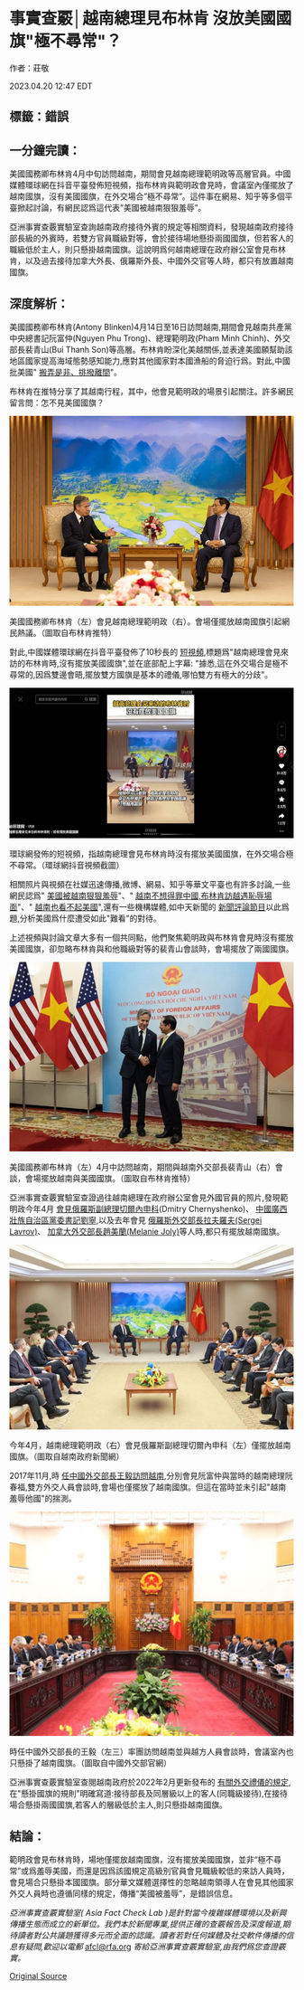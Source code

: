 # 事實查覈│越南總理見布林肯 沒放美國國旗"極不尋常"？

作者：莊敬

2023.04.20 12:47 EDT

## 標籤：錯誤

## 一分鐘完讀：

美國國務卿布林肯4月中旬訪問越南，期間會見越南總理範明政等高層官員。中國媒體環球網在抖音平臺發佈短視頻，指布林肯與範明政會見時，會議室內僅擺放了越南國旗，沒有美國國旗，在外交場合”極不尋常”。這件事在網易、知乎等多個平臺掀起討論，有網民認爲這代表“美國被越南狠狠羞辱”。

亞洲事實查覈實驗室查詢越南政府接待外賓的規定等相關資料，發現越南政府接待部長級的外賓時，若雙方官員職級對等，會於接待場地懸掛兩國國旗，但若客人的職級低於主人，則只懸掛越南國旗。這說明爲何越南總理在政府辦公室會見布林肯，以及過去接待加拿大外長、俄羅斯外長、中國外交官等人時，都只有放置越南國旗。

## 深度解析：

美國國務卿布林肯(Antony Blinken)4月14日至16日訪問越南,期間會見越南共產黨中央總書記阮富仲(Nguyen Phu Trong)、總理範明政(Pham Minh Chinh)、外交部長裴青山(Bui Thanh Son)等高層。布林肯盼深化美越關係,並表達美國願幫助該地區國家提高海域態勢感知能力,應對其他國家對本國漁船的脅迫行爲。對此,中國批美國" [搬弄是非、挑撥離間](http://vn.china-embassy.gov.cn/sgxw/202304/t20230415_11059909.htm)"。

布林肯在推特分享了其越南行程，其中，他會見範明政的場景引起關注。許多網民留言問：怎不見美國國旗？

![美國國務卿布林肯（左）會見越南總理範明政（右）。會場僅擺放越南國旗引起網民熱議。（圖取自布林肯推特）](images/3ULZ3TWXLIYXGL2YTPDKPVZAPE.jpg)

美國國務卿布林肯（左）會見越南總理範明政（右）。會場僅擺放越南國旗引起網民熱議。（圖取自布林肯推特）

對此,中國媒體環球網在抖音平臺發佈了10秒長的 [短視頻](https://www.douyin.com/user/MS4wLjABAAAACmUNK8yr2VV3JyWj5_zVxjC0llSWAcYSjtOV0EdyQxs?modal_id=7222488100365274425),標題爲"越南總理會見來訪的布林肯時,沒有擺放美國國旗",並在底部配上字幕: "據悉,這在外交場合是極不尋常的,因爲雙邊會晤,擺放雙方國旗是基本的禮儀,哪怕雙方有極大的分歧"。

![環球網發佈的短視頻，指越南總理會見布林肯時沒有擺放美國國旗，在外交場合極不尋常。（環球網抖音視頻截圖）](images/W3EGIVJQ5CWO2KF5DVTUX7JWBE.jpg)

環球網發佈的短視頻，指越南總理會見布林肯時沒有擺放美國國旗，在外交場合極不尋常。（環球網抖音視頻截圖）

相關照片與視頻在社媒迅速傳播,微博、網易、知乎等華文平臺也有許多討論,一些網民認爲" [美國被越南狠狠羞辱](https://www.163.com/dy/article/I2G5CGIJ0552ZDAQ.html)"、" [越南不想得罪中國,布林肯訪越遇恥辱場面](https://m.163.com/dy/article/I2IQPAHJ0552ZK96.html)"、" [越南也看不起美國](https://www.mobile01.com/topicdetail.php?f=780&t=6771877)",還有一些機構媒體,如中天新聞的 [新聞評論節目](https://www.youtube.com/watch?v=cYNTH-ACljs)以此爲題,分析美國爲什麼遭受如此"難看"的對待。

上述視頻與討論文章大多有一個共同點，他們聚焦範明政與布林肯會見時沒有擺放美國國旗，卻忽略布林肯與和他職級對等的裴青山會談時，會場擺放了兩國國旗。

![美國國務卿布林肯（左）4月中訪問越南，期間與越南外交部長裴青山（右）會談，會場擺放越南與美國國旗。（圖取自布林肯推特）](images/4Q3EVQG2M5GDLUS3TB7TLXZHWU.jpg)

美國國務卿布林肯（左）4月中訪問越南，期間與越南外交部長裴青山（右）會談，會場擺放越南與美國國旗。（圖取自布林肯推特）

亞洲事實查覈實驗室查證過往越南總理在政府辦公室會見外國官員的照片,發現範明政今年4月 [會見俄羅斯副總理切爾內申科](https://cn.baochinhphu.vn/%E8%8C%83%E6%98%8E%E6%AD%A3%E6%80%BB%E7%90%86%E4%BC%9A%E8%A7%81%E4%BF%84%E7%BD%97%E6%96%AF%E8%81%94%E9%82%A6%E6%94%BF%E5%BA%9C%E5%89%AF%E6%80%BB%E7%90%86%E5%BE%B7%E7%B1%B3%E7%89%B9%E9%87%8C%E5%88%87%E5%B0%94%E5%B0%BC%E7%94%B3%E7%A7%91-116230407095804349.htm)(Dmitry Chernyshenko)、 [中國廣西壯族自治區黨委書記劉寧](https://cn.baochinhphu.vn/%E8%B6%8A%E5%8D%97%E6%94%BF%E5%BA%9C%E6%80%BB%E7%90%86%E8%8C%83%E6%98%8E%E6%AD%A3%E4%BC%9A%E8%A7%81%E4%B8%AD%E5%9B%BD%E5%B9%BF%E8%A5%BF%E5%A3%AE%E6%97%8F%E8%87%AA%E6%B2%BB%E5%8C%BA%E5%85%9A%E5%A7%94%E4%B9%A6%E8%AE%B0%E5%88%98%E5%AE%81-116230402020446043.htm),以及去年會見 [俄羅斯外交部長拉夫羅夫(Sergei Lavrov)](https://www.youtube.com/watch?v=jH9mdWy6MDc)、 [加拿大外交部長趙美蘭(Melanie Joly)](https://twitter.com/melaniejoly/status/1514393074801205248)等人時,都只有擺放越南國旗。

![今年4月，越南總理範明政（右）會見俄羅斯副總理切爾內申科（左）僅擺放越南國旗。（圖取自越南政府新聞網）](images/FWFRGKJHNS2I2MB7AIFFP6WB6I.jpg)

今年4月，越南總理範明政（右）會見俄羅斯副總理切爾內申科（左）僅擺放越南國旗。（圖取自越南政府新聞網）

2017年11月,時 [任中國外交部長王毅訪問越南](https://www.fmprc.gov.cn/web/wjbz_673089/xghd_673097/201711/t20171104_7584955.shtml),分別會見阮富仲與當時的越南總理阮春福,雙方外交人員會談時,會場也僅擺放了越南國旗。但這在當時並未引起"越南羞辱他國"的揣測。

![時任中國外交部長的王毅（左三）率團訪問越南並與越方人員會談時，會議室內也只懸掛了越南國旗。（圖取自中國外交部官網）](images/AIV67NVZKADD3QF6UMFRKOUYAM.jpg)

時任中國外交部長的王毅（左三）率團訪問越南並與越方人員會談時，會議室內也只懸掛了越南國旗。（圖取自中國外交部官網）

亞洲事實查覈實驗室查閱越南政府於2022年2月更新發布的 [有關外交禮儀的規定](https://thuvienphapluat.vn/van-ban/EN/Bo-may-hanh-chinh/Decree-18-2022-ND-CP-Diplomatic-Ceremonies/506791/tieng-anh.aspx),在"懸掛國旗的規則"明確寫道:接待部長及同層級以上的客人(同職級接待),在接待場合懸掛兩國國旗,若客人的層級低於主人,則只懸掛越南國旗。

## 結論：

範明政會見布林肯時，場地僅擺放越南國旗，沒有擺放美國國旗，並非“極不尋常”或爲羞辱美國，而還是因爲該國規定高級別官員會見職級較低的來訪人員時，會見場合只懸掛本國國旗。部分華文媒體選擇性的忽略越南領導人在會見其他國家外交人員時也遵循同樣的規定，傳播“美國被羞辱”，是錯誤信息。

*亞洲事實查覈實驗室(* *Asia Fact Check Lab* *)是針對當今複雜媒體環境以及新興傳播生態而成立的新單位。我們本於新聞專業,提供正確的查覈報告及深度報道,期待讀者對公共議題獲得多元而全面的認識。讀者若對任何媒體及社交軟件傳播的信息有疑問,歡迎以電郵* [afcl@rfa.org](http://afcl@rfa.org) *寄給亞洲事實查覈實驗室,由我們爲您查證覈實。*



[Original Source](https://www.rfa.org/mandarin/shishi-hecha/hc-04202023124011.html)